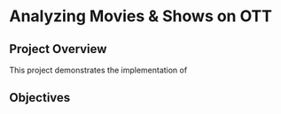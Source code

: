 # Analyzing Movies & Shows on OTT

## Project Overview

This project demonstrates the implementation of

## Objectives
